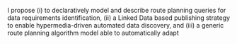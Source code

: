 I propose
(i) to declaratively model and describe route planning queries
for data requirements identification,
(ii) a Linked Data based publishing strategy
to enable hypermedia-driven automated data discovery, and
(iii) a generic route planning algorithm model
able to automatically adapt